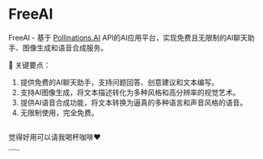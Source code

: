 # FreeAI
FreeAI - 基于 [Pollinations.AI](https://pollinations.ai/) API的AI应用平台，实现免费且无限制的AI聊天助手、图像生成和语音合成服务。

🔑 关键要点：
1. 提供免费的AI聊天助手，支持问题回答、创意建议和文本编写。
2. 支持AI图像生成，将文本描述转化为多种风格和高分辨率的视觉艺术。
3. 提供AI语音合成功能，将文本转换为逼真的多种语言和声音风格的语音。
4. 无限制使用，完全免费。

<a href="https://vercel.com/new/clone?repository-url=https://github.com/Azad-sl/FreeAI&amp;project-name=FreeAI;repository-name=FreeAI" rel="nofollow"><img src="https://camo.githubusercontent.com/20bea215d35a4e28f2c92ea5b657d006b087687486858a40de2922a4636301ab/68747470733a2f2f76657263656c2e636f6d2f627574746f6e" alt="" data-canonical-src="https://vercel.com/button" style="max-width: 100%;"></a>

觉得好用可以请我喝杯咖啡❤

[<img src="https://s21.ax1x.com/2025/03/14/pEae92Q.png" alt="pEae92Q.png" style="zoom: 20%;" width="400"  />](https://imgse.com/i/pEae92Q)
